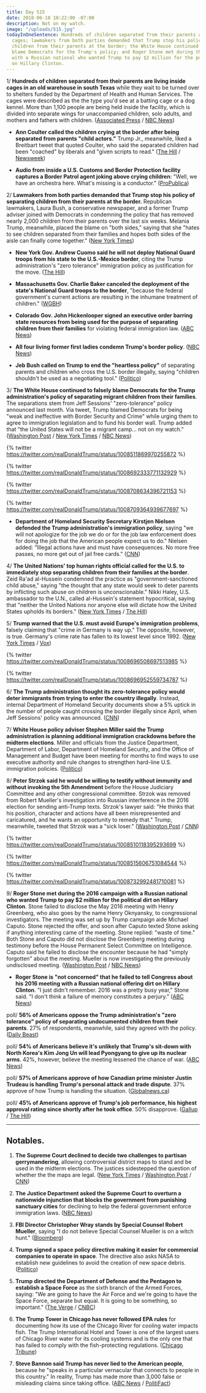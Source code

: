 ```yaml
---
title: Day 515
date: 2018-06-18 10:22:00 -07:00
description: Not on my watch.
image: "/uploads/515.jpg"
todayInOneSentence: Hundreds of children separated from their parents are living inside
  cages; lawmakers from both parties demanded that Trump stop his policy of separating
  children from their parents at the border; the White House continued to falsely
  blame Democrats for the Trump's policy; and Roger Stone met during the 2016 campaign
  with a Russian national who wanted Trump to pay $2 million for the political dirt
  on Hillary Clinton.
---
```


1/ **Hundreds of children separated from their parents are living inside cages in an old warehouse in south Texas** while they wait to be turned over to shelters funded by the Department of Health and Human Services. The cages were described as the the type you'd see at a batting cage or a dog kennel. More than 1,100 people are being held inside the facility, which is divided into separate wings for unaccompanied children, solo adults, and mothers and fathers with children. ([Associated Press](https://www.apnews.com/9794de32d39d4c6f89fbefaea3780769) / [NBC News](https://www.nbcnews.com/news/us-news/mcallen-texas-immigration-processing-center-largest-u-s-n884126))

* **Ann Coulter called the children crying at the border after being separated from parents "child actors."** Trump Jr., meanwhile, liked a Breitbart tweet that quoted Coulter, who said the separated children had been "coached" by liberals and "given scripts to read." ([The Hill](http://thehill.com/homenews/media/392774-ann-coulter-calls-immigrant-children-child-actors) / [Newsweek](http://www.newsweek.com/donald-trump-jr-likes-tweet-suggesting-children-separated-parents-border-are-981126))

* **Audio from inside a U.S. Customs and Border Protection facility captures a Border Patrol agent joking above crying children**: "Well, we have an orchestra here. What's missing is a conductor." ([ProPublica](https://www.propublica.org/article/children-separated-from-parents-border-patrol-cbp-trump-immigration-policy))

2/ **Lawmakers from both parties demanded that Trump stop his policy of separating children from their parents at the border.** Republican lawmakers, Laura Bush, a conservative newspaper, and a former Trump adviser joined with Democrats in condemning the policy that has removed nearly 2,000 children from their parents over the last six weeks. Melania Trump, meanwhile, placed the blame on "both sides," saying that she "hates to see children separated from their families and hopes both sides of the aisle can finally come together." ([New York Times](https://www.nytimes.com/2018/06/17/us/politics/melania-trump-family-separation.html))

* **New York Gov. Andrew Cuomo said he will not deploy National Guard troops from his state to the U.S.-Mexico border**, citing the Trump administration's "zero tolerance" immigration policy as justification for the move. ([The Hill](http://thehill.com/latino/392840-cuomo-will-not-deploy-national-guard-to-border-over-trump-family-separation-policy))

* **Massachusetts Gov. Charlie Baker canceled the deployment of the state's National Guard troops to the border**, "because the federal government's current actions are resulting in the inhumane treatment of children." ([WGBH](https://www.wgbh.org/news/local-news/2018/06/18/baker-cancels-national-guard-deployment-to-border-citing-inhumane-treatment-of-children-and-families))

* **Colorado Gov. John Hickenlooper signed an executive order barring state resources from being used for the purpose of separating children from their families** for violating federal immigration law. ([ABC News](https://abcnews.go.com/Politics/governors-send-guard-units-border-family-separation-continues/story?id=55983188))

* **All four living former first ladies condemn Trump's border policy**. ([NBC News](https://www.nbcnews.com/politics/politics-news/laura-bush-separating-families-border-cruel-immoral-n884136))

* **Jeb Bush called on Trump to end the "heartless policy"** of separating parents and children who cross the U.S. border illegally, saying "children shouldn't be used as a negotiating tool." ([Politico](https://www.politico.com/story/2018/06/18/jeb-bush-trump-child-separations-650883))

3/ **The White House continued to falsely blame Democrats for the Trump administration's policy of separating migrant children from their families**. The separations stem from Jeff Sessions' "zero-tolerance" policy announced last month. Via tweet, Trump blamed Democrats for being "weak and ineffective with Border Security and Crime" while urging them to agree to immigration legislation and to fund his border wall. Trump added that "the United States will not be a migrant camp... not on my watch." ([Washington Post](https://www.washingtonpost.com/politics/white-house-insists-democrats-to-blame-for-family-separations-even-as-some-in-gop-urge-trump-to-reverse-course/2018/06/18/6626589c-72db-11e8-b4b7-308400242c2e_story.html) / [New York Times](https://www.nytimes.com/2018/06/16/us/politics/trump-democrats-separation-policy.html) / [NBC News](https://www.nbcnews.com/politics/politics-news/trump-defense-over-separating-immigrant-families-n884306))

{% twitter https://twitter.com/realDonaldTrump/status/1008511869970255872 %}

{% twitter https://twitter.com/realDonaldTrump/status/1008692333771132929 %}

{% twitter https://twitter.com/realDonaldTrump/status/1008708634396721153 %}

{% twitter https://twitter.com/realDonaldTrump/status/1008709364939677697 %}

* **Department of Homeland Security Secretary Kirstjen Nielsen defended the Trump administration's immigration policy**, saying "we will not apologize for the job we do or for the job law enforcement does for doing the job that the American people expect us to do." Nielsen added: "Illegal actions have and must have consequences. No more free passes, no more get out of jail free cards." ([CNN](https://www.cnn.com/2018/06/18/politics/kirstjen-nielsen-immigration-policy/index.html))

4/ **The United Nations' top human rights official called for the U.S. to immediately stop separating children from their families at the border**. Zeid Ra'ad al-Hussein condemned the practice as "government-sanctioned child abuse," saying "the thought that any state would seek to deter parents by inflicting such abuse on children is unconscionable." Nikki Haley, U.S. ambassador to the U.N., called al-Hussein's statement hypocritical, saying that "neither the United Nations nor anyone else will dictate how the United States upholds its borders." ([New York Times](https://www.nytimes.com/2018/06/18/world/europe/trump-migrant-children-un.html) / [The Hill](http://thehill.com/policy/international/un-treaties/392722-un-human-rights-head-trump-policy-separating-migrant))

5/ **Trump warned that the U.S. must avoid Europe's immigration problems**, falsely claiming that "crime in Germany is way up." The opposite, however, is true. Germany's crime rate has fallen to its lowest level since 1992. ([New York Times](https://www.nytimes.com/2018/06/18/us/politics/trump-immigration-germany-merkel.html) / [Vox](https://www.vox.com/policy-and-politics/2018/6/18/17474600/trump-tweet-crime-germany))

{% twitter https://twitter.com/realDonaldTrump/status/1008696508697513985 %}

{% twitter https://twitter.com/realDonaldTrump/status/1008696952559734787 %}

6/ **The Trump administration thought its zero-tolerance policy would deter immigrants from trying to enter the country illegally**. Instead, internal Department of Homeland Security documents show a 5% uptick in the number of people caught crossing the border illegally since April, when Jeff Sessions' policy was announced. ([CNN](https://www.cnn.com/2018/06/18/politics/family-separation-deterrence-dhs/index.html))

7/ **White House policy adviser Stephen Miller said the Trump administration is planning additional immigration crackdowns before the midterm elections**. Miller and officials from the Justice Department, Department of Labor, Department of Homeland Security, and the Office of Management and Budget have been meeting for months to find ways to use executive authority and rule changes to strengthen hard-line U.S. immigration policies. ([Politico](https://www.politico.com/story/2018/06/18/trump-aides-plan-fresh-immigration-crackdowns-before-midterms-652246))

8/ **Peter Strzok said he would be willing to testify without immunity and without invoking the 5th Amendment** before the House Judiciary Committee and any other congressional committee. Strzok was removed from Robert Mueller's investigation into Russian interference in the 2016 election for sending anti-Trump texts. Strzok's lawyer said: "He thinks that his position, character and actions have all been misrepresented and caricatured, and he wants an opportunity to remedy that." Trump, meanwhile, tweeted that Strzok was a "sick loser." ([Washington Post](https://www.washingtonpost.com/world/national-security/fbi-agent-removed-from-russia-probe-for-anti-trump-texts-says-hes-willing-to-testify-before-congress/2018/06/17/8d144160-7256-11e8-805c-4b67019fcfe4_story.html?utm_term=.bf8d2e94d180) / [CNN](https://www.cnn.com/2018/06/17/politics/peter-strzok-house-judiciary-committee-testify/index.html))

{% twitter https://twitter.com/realDonaldTrump/status/1008510118395293699 %}

{% twitter https://twitter.com/realDonaldTrump/status/1008515606751084544 %}

{% twitter https://twitter.com/realDonaldTrump/status/1008732992481710081 %}

9/ **Roger Stone met during the 2016 campaign with a Russian national who wanted Trump to pay $2 million for the political dirt on Hillary Clinton**. Stone failed to disclose the May 2016 meeting with Henry Greenberg, who also goes by the name Henry Oknyansky, to congressional investigators. The meeting was set up by Trump campaign aide Michael Caputo. Stone rejected the offer, and soon after Caputo texted Stone asking if anything interesting came of the meeting. Stone replied: "waste of time." Both Stone and Caputo did not disclose the Greenberg meeting during testimony before the House Permanent Select Committee on Intelligence. Caputo said he failed to disclose the encounter because he had "simply forgotten" about the meeting. Mueller is now investigating the previously undisclosed meeting. ([Washington Post](https://www.washingtonpost.com/politics/trump-associate-roger-stone-reveals-new-contact-with-russian-national-during-2016-campaign/2018/06/17/4a8123c8-6fd0-11e8-bd50-b80389a4e569_story.html?utm_term=.d69625d5d27e) / [NBC News](https://www.nbcnews.com/politics/donald-trump/roger-stone-says-he-forgot-meeting-russian-who-offered-clinton-n884181))

* **Roger Stone is "not concerned" that he failed to tell Congress about his 2016 meeting with a Russian national offering dirt on Hillary Clinton**. "I just didn't remember. 2016 was a pretty busy year," Stone said. "I don't think a failure of memory constitutes a perjury." ([ABC News](https://abcnews.go.com/Politics/roger-stone-concerned-failed-congress-2016-russia-contact/story?id=55965127))

poll/ **56% of Americans oppose the Trump administration's "zero tolerance" policy of separating undocumented children from their parents**. 27% of respondents, meanwhile, said they agreed with the policy. ([Daily Beast](https://www.thedailybeast.com/poll-republicans-approve-of-trumps-family-separation-policy))

poll/ **54% of Americans believe it's unlikely that Trump's sit-down with North Korea's Kim Jong Un will lead Pyongyang to give up its nuclear arms**. 42%, however, believe the meeting lessened the chance of war. ([ABC News](https://abcnews.go.com/Politics/skepticism-remains-eased-north-koreas-nuclear-intentions-poll/story?id=55945332))

poll/ **57% of Americans approve of how Canadian prime minister Justin Trudeau is handling Trump's personal attack and trade dispute**. 37% approve of how Trump is handling the situation. ([Globalnews.ca](https://globalnews.ca/news/4276199/americans-justin-trudeau-trade-spat-donald-trump-poll/))

poll/ **45% of Americans approve of Trump's job performance, his highest approval rating since shortly after he took office**. 50% disapprove. ([Gallup](https://news.gallup.com/poll/203207/trump-job-approval-weekly.aspx) / [The Hill](http://thehill.com/blogs/blog-briefing-room/392817-poll-trump-approval-rating-ties-highest-point-of-his-presidency))

---

## Notables.

1. **The Supreme Court declined to decide two challenges to partisan gerrymandering**, allowing controversial district maps to stand and be used in the midterm elections. The justices sidestepped the question of whether the the maps are legal. ([New York Times](https://www.nytimes.com/2018/06/18/us/politics/supreme-court-wisconsin-maryland-gerrymander-vote.html) / [Washington Post](https://www.washingtonpost.com/politics/courts_law/supreme-court-sidesteps-decision-on-partisan-gerrymandering/2018/06/18/c909bf26-7303-11e8-805c-4b67019fcfe4_story.html) / [CNN](https://www.cnn.com/2018/06/18/politics/supreme-court-gerrymandering-decision/index.html))

2. **The Justice Department asked the Supreme Court to overturn a nationwide injunction that blocks the government from punishing sanctuary cities** for declining to help the federal government enforce immigration laws. ([NBC News](https://www.nbcnews.com/politics/justice-department/justice-department-asks-supreme-court-trim-back-rulings-sanctuary-city-n884421))

3. **FBI Director Christopher Wray stands by Special Counsel Robert Mueller**, saying "I do not believe Special Counsel Mueller is on a witch hunt." ([Bloomberg](https://www.bloomberg.com/news/articles/2018-06-18/grassley-says-fbi-had-double-standard-in-clinton-trump-probes))

4. **Trump signed a space policy directive making it easier for commercial companies to operate in space**. The directive also asks NASA to establish new guidelines to avoid the creation of new space debris. ([Politico](https://www.politico.com/story/2018/06/18/trump-space-traffic-debris-630189))

5. **Trump directed the Department of Defense and the Pentagon to establish a Space Force** as the sixth branch of the Armed Forces, saying: "We are going to have the Air Force and we're going to have the Space Force, separate but equal. It is going to be something, so important." ([The Verge](https://www.theverge.com/2018/6/18/17475466/trump-space-force-announcement-national-space-council) / [CNBC](https://www.cnbc.com/2018/06/18/president-trump-directs-pentagon-defense-department-to-immediately-being-the-process-of-establishing-space-force-as-sixth-military-branch.html))

6. **The Trump Tower in Chicago has never followed EPA rules** for documenting how its use of the Chicago River for cooling water impacts fish. The Trump International Hotel and Tower is one of the largest users of Chicago River water for its cooling systems and is the only one that has failed to comply with the fish-protecting regulations. ([Chicago Tribune](http://www.chicagotribune.com/news/local/breaking/ct-met-trump-tower-fish-kill-20180618-story.html))

7. **Steve Bannon said Trump has never lied to the American people**, because he "speaks in a particular vernacular that connects to people in this country." In reality, Trump has made more than 3,000 false or misleading claims since taking office. ([ABC News](https://abcnews.go.com/ThisWeek/trump-lies-american-people-speaks-vernacular-bannon/story?id=55959669) / [PolitiFact](http://www.politifact.com/personalities/donald-trump/statements/byruling/false/))